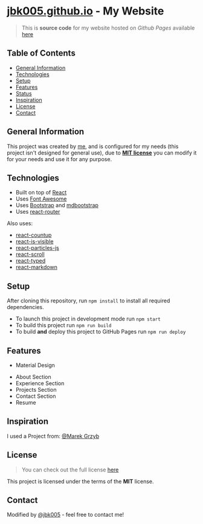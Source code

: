 # [jbk005.github.io](https://jbk005.github.io) - My Website
> This is **source code** for my website hosted on *Github Pages* available [here](https://jbk005.github.io)

## Table of Contents
* [General Information](#general-information)
* [Technologies](#technologies)
* [Setup](#setup)
* [Features](#features)
* [Status](#status)
* [Inspiration](#inspiration)
* [License](#license)
* [Contact](#contact)

## General Information
This project was created by [me](https://github.com/jbk005), and is configured for my needs (this project isn't designed for general use), due to [**MIT license**](#license) you can modify it for your needs and use it for any purpose.

## Technologies
* Built on top of [React](https://reactjs.org/)
* Uses [Font Awesome](https://fontawesome.com/)
* Uses [Bootstrap](https://react-bootstrap.github.io/) and [mdbootstrap](https://mdbootstrap.com/)
* Uses [react-router](https://reacttraining.com/react-router/web/guides/quick-start)

Also uses:
- [react-countup](https://github.com/glennreyes/react-countup)
- [react-is-visible](https://github.com/lessp/react-is-visible)
- [react-particles-js](https://www.npmjs.com/package/react-particles-js)
- [react-scroll](https://www.npmjs.com/package/react-scroll)
- [react-typed](https://github.com/ssbeefeater/react-typed)
- [react-markdown](https://github.com/rexxars/react-markdown)

## Setup
After cloning this repository, run `npm install` to install all required dependencies.

- To launch this project in development mode run `npm start`
- To build this project run `npm run build`
- To build **and** deploy this project to GitHub Pages run `npm run deploy`

## Features
- Material Design

* About Section
* Experience Section
* Projects Section
* Contact Section
* Resume

## Inspiration
I used a Project from:
[@Marek Grzyb](https://grzybdev.github.io/)

## License
> You can check out the full license [here](./LICENSE.md)

This project is licensed under the terms of the **MIT** license.

## Contact
Modified by [@jbk005](https://jbk005.github.io) - feel free to contact me!
